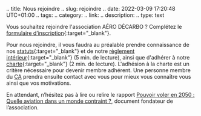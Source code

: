 .. title: Nous rejoindre
.. slug: rejoindre
.. date: 2022-03-09 17:20:48 UTC+01:00
.. tags: 
.. category: 
.. link: 
.. description: 
.. type: text

Vous souhaitez rejoindre l'association AÉRO DÉCARBO ? Complétez le [formulaire d’inscription](https://docs.google.com/forms/d/e/1FAIpQLSeLkVmKabVwTsgShygR1pHP-Bu53cRlNRUGbMlBPdkrG5ph8w/viewform){:target="_blank"}.
 
Pour nous rejoindre, il vous faudra au préalable prendre connaissance de nos [statuts](https://drive.google.com/file/d/1lzyH3a9wqghos2QRNHC6ELQi_t0JDmHT/view?usp=sharing){:target="_blank"} et de notre [règlement intérieur](https://drive.google.com/file/d/16MFpfTRF030xpS051tiWM4NKiuY5v2iy/view?usp=sharing){:target="_blank"} (5 min. de lecture), ainsi que d'adhérer à notre [charte](https://drive.google.com/file/d/1mBe-mpc79rf_YkUqhQ5KqUIGPmF8rgi0/view?usp=sharing){:target="_blank"} (2 min. de lecture). L'adhésion à la charte est un critère nécessaire pour devenir membre adhérent. Une personne membre du [CA](link://slug/equipe) prendra ensuite contact avec vous pour mieux vous connaître vous ainsi que vos motivations. 

En attendant, n’hésitez pas à lire ou relire le rapport [Pouvoir voler en 2050 : Quelle aviation dans un monde contraint ?](link://slug/pve2050), document fondateur de l’association.

